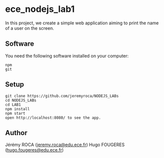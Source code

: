 # ece_nodejs_lab1

In this project, we create a simple web application aiming to print the name of a user on the screen.

## Software

You need the following software installed on your computer:
```
npm
git
```

## Setup

```
git clone https://github.com/jeremyroca/NODEJS_LABs
cd NODEJS_LABs
cd LAB1
npm install
npm start
open http://localhost:8080/ to see the app.
```

## Author
Jérémy ROCA (jeremy.roca@edu.ece.fr)
Hugo FOUGERES (hugo.fougeres@edu.ece.fr)
